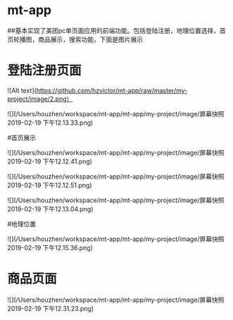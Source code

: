 # mt-app

##基本实现了美团pc单页面应用的前端功能。包括登陆注册，地理位置选择，首页轮播图，商品展示，搜索功能。下面是图片展示

# 登陆注册页面

![Alt text](https://github.com/hzvictor/mt-app/raw/master/my-project/image/2.png）

![](/Users/houzhen/workspace/mt-app/mt-app/my-project/image/屏幕快照 2019-02-19 下午12.13.33.png)

#首页展示

![](/Users/houzhen/workspace/mt-app/mt-app/my-project/image/屏幕快照 2019-02-19 下午12.12.41.png)

![](/Users/houzhen/workspace/mt-app/mt-app/my-project/image/屏幕快照 2019-02-19 下午12.12.51.png)

![](/Users/houzhen/workspace/mt-app/mt-app/my-project/image/屏幕快照 2019-02-19 下午12.13.04.png)

#地理位置

![](/Users/houzhen/workspace/mt-app/mt-app/my-project/image/屏幕快照 2019-02-19 下午12.15.36.png)

# 商品页面

![](/Users/houzhen/workspace/mt-app/mt-app/my-project/image/屏幕快照 2019-02-19 下午12.31.23.png)
